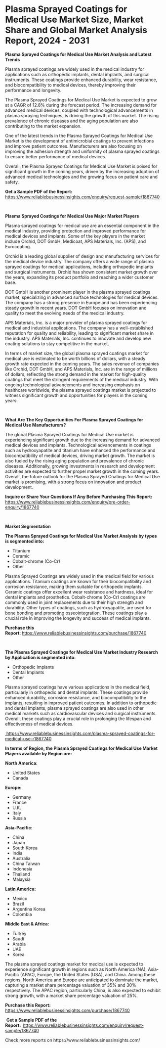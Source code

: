 <p><h1>Plasma Sprayed Coatings for Medical Use Market Size, Market Share and Global Market Analysis Report, 2024 - 2031</h1></p><p><strong>Plasma Sprayed Coatings for Medical Use Market Analysis and Latest Trends</strong></p>
<p><p>Plasma sprayed coatings are widely used in the medical industry for applications such as orthopedic implants, dental implants, and surgical instruments. These coatings provide enhanced durability, wear resistance, and biocompatibility to medical devices, thereby improving their performance and longevity.</p><p>The Plasma Sprayed Coatings for Medical Use Market is expected to grow at a CAGR of 12.8% during the forecast period. The increasing demand for advanced medical devices, coupled with technological advancements in plasma spraying techniques, is driving the growth of this market. The rising prevalence of chronic diseases and the aging population are also contributing to the market expansion.</p><p>One of the latest trends in the Plasma Sprayed Coatings for Medical Use Market is the development of antimicrobial coatings to prevent infections and improve patient outcomes. Manufacturers are also focusing on improving the adhesion strength and uniformity of plasma sprayed coatings to ensure better performance of medical devices.</p><p>Overall, the Plasma Sprayed Coatings for Medical Use Market is poised for significant growth in the coming years, driven by the increasing adoption of advanced medical technologies and the growing focus on patient care and safety.</p></p>
<p><strong>Get a Sample PDF of the Report:&nbsp;</strong> <a href="https://www.reliablebusinessinsights.com/enquiry/request-sample/1867740">https://www.reliablebusinessinsights.com/enquiry/request-sample/1867740</a></p>
<p>&nbsp;</p>
<p><strong>Plasma Sprayed Coatings for Medical Use Major Market Players</strong></p>
<p><p>Plasma sprayed coatings for medical use are an essential component in the medical industry, providing protection and improved performance for medical devices and implants. Some of the key players in the market include Orchid, DOT GmbH, Medicoat, APS Materials, Inc. (APS), and Eurocoating.</p><p>Orchid is a leading global supplier of design and manufacturing services for the medical device industry. The company offers a wide range of plasma sprayed coatings for medical applications, including orthopedic implants and surgical instruments. Orchid has shown consistent market growth over the years, expanding its product portfolio and reaching a wider customer base.</p><p>DOT GmbH is another prominent player in the plasma sprayed coatings market, specializing in advanced surface technologies for medical devices. The company has a strong presence in Europe and has been experiencing steady growth in recent years. DOT GmbH focuses on innovation and quality to meet the evolving needs of the medical industry.</p><p>APS Materials, Inc. is a major provider of plasma sprayed coatings for medical and industrial applications. The company has a well-established reputation for quality and reliability, leading to significant market share in the industry. APS Materials, Inc. continues to innovate and develop new coating solutions to stay competitive in the market.</p><p>In terms of market size, the global plasma sprayed coatings market for medical use is estimated to be worth billions of dollars, with a steady growth rate expected in the coming years. The sales revenue of companies like Orchid, DOT GmbH, and APS Materials, Inc. are in the range of millions of dollars, reflecting the strong demand in the market for high-quality coatings that meet the stringent requirements of the medical industry. With ongoing technological advancements and increasing emphasis on healthcare worldwide, the plasma sprayed coatings market is projected to witness significant growth and opportunities for players in the coming years.</p></p>
<p>&nbsp;</p>
<p><strong>What Are The Key Opportunities For Plasma Sprayed Coatings for Medical Use Manufacturers?</strong></p>
<p><p>The global Plasma Sprayed Coatings for Medical Use market is experiencing significant growth due to the increasing demand for advanced medical devices and implants. Technological advancements in coatings such as hydroxyapatite and titanium have enhanced the performance and biocompatibility of medical devices, driving market growth. The market is also fueled by the rising aging population and prevalence of chronic diseases. Additionally, growing investments in research and development activities are expected to further propel market growth in the coming years. Overall, the future outlook for the Plasma Sprayed Coatings for Medical Use market is promising, with a strong focus on innovation and product development.</p></p>
<p><strong>Inquire or Share Your Questions If Any Before Purchasing This Report:</strong> <a href="https://www.reliablebusinessinsights.com/enquiry/pre-order-enquiry/1867740">https://www.reliablebusinessinsights.com/enquiry/pre-order-enquiry/1867740</a></p>
<p>&nbsp;</p>
<p><strong>Market Segmentation</strong></p>
<p><strong>The Plasma Sprayed Coatings for Medical Use Market Analysis by types is segmented into:</strong></p>
<p><ul><li>Titanium</li><li>Ceramic</li><li>Cobalt-chrome (Co-Cr)</li><li>Other</li></ul></p>
<p><p>Plasma Sprayed Coatings are widely used in the medical field for various applications. Titanium coatings are known for their biocompatibility and corrosion resistance, making them suitable for orthopedic implants. Ceramic coatings offer excellent wear resistance and hardness, ideal for dental implants and prosthetics. Cobalt-chrome (Co-Cr) coatings are commonly used in joint replacements due to their high strength and durability. Other types of coatings, such as hydroxyapatite, are used for bone bonding and promoting osseointegration. These coatings play a crucial role in improving the longevity and success of medical implants.</p></p>
<p><strong>Purchase this Report:&nbsp;</strong><a href="https://www.reliablebusinessinsights.com/purchase/1867740">https://www.reliablebusinessinsights.com/purchase/1867740</a></p>
<p>&nbsp;</p>
<p><strong>The Plasma Sprayed Coatings for Medical Use Market Industry Research by Application is segmented into:</strong></p>
<p><ul><li>Orthopedic Implants</li><li>Dental Implants</li><li>Other</li></ul></p>
<p><p>Plasma sprayed coatings have various applications in the medical field, particularly in orthopedic and dental implants. These coatings provide enhanced durability, corrosion resistance, and biocompatibility to the implants, resulting in improved patient outcomes. In addition to orthopedic and dental implants, plasma sprayed coatings are also used in other medical markets such as cardiovascular devices and surgical instruments. Overall, these coatings play a crucial role in prolonging the lifespan and effectiveness of medical devices.</p></p>
<p><a href="https://www.reliablebusinessinsights.com/plasma-sprayed-coatings-for-medical-use-r1867740">&nbsp;https://www.reliablebusinessinsights.com/plasma-sprayed-coatings-for-medical-use-r1867740</a></p>
<p><strong>In terms of Region, the Plasma Sprayed Coatings for Medical Use Market Players available by Region are:</strong></p>
<p>
    <p> <strong> North America: </strong>
        <ul>
            <li>United States</li>
            <li>Canada</li>
        </ul>
        </p> 
    <p> <strong> Europe: </strong>
        <ul>
            <li>Germany</li>
            <li>France</li>
            <li>U.K.</li>
            <li>Italy</li>
            <li>Russia</li>
        </ul>
        </p> 
    <p> <strong> Asia-Pacific: </strong>
        <ul>
            <li>China</li>
            <li>Japan</li>
            <li>South Korea</li>
            <li>India</li>
            <li>Australia</li>
            <li>China Taiwan</li>
            <li>Indonesia</li>
            <li>Thailand</li>
            <li>Malaysia</li>
        </ul>
        </p> 
    <p> <strong> Latin America: </strong>
        <ul>
            <li>Mexico</li>
            <li>Brazil</li>
            <li>Argentina Korea</li>
            <li>Colombia</li>
        </ul>
        </p> 
    <p> <strong> Middle East & Africa: </strong>
        <ul>
            <li>Turkey</li>
            <li>Saudi</li>
            <li>Arabia</li>
            <li>UAE</li>
            <li>Korea</li>
        </ul>
    </p>
    </p>
<p><p>The plasma sprayed coatings market for medical use is expected to experience significant growth in regions such as North America (NA), Asia-Pacific (APAC), Europe, the United States (USA), and China. Among these regions, North America and Europe are anticipated to dominate the market, capturing a market share percentage valuation of 35% and 30% respectively. The APAC region, particularly China, is also expected to exhibit strong growth, with a market share percentage valuation of 25%.</p></p>
<p><strong>Purchase this Report: </strong><a href="https://www.reliablebusinessinsights.com/purchase/1867740">https://www.reliablebusinessinsights.com/purchase/1867740</a></p>
<p>&nbsp;<strong>Get a Sample PDF of the Report:&nbsp;&nbsp;</strong><a href="https://www.reliablebusinessinsights.com/enquiry/request-sample/1867740">https://www.reliablebusinessinsights.com/enquiry/request-sample/1867740</a></p>
<p><strong></strong></p>
<p>Check more reports on https://www.reliablebusinessinsights.com/</p>